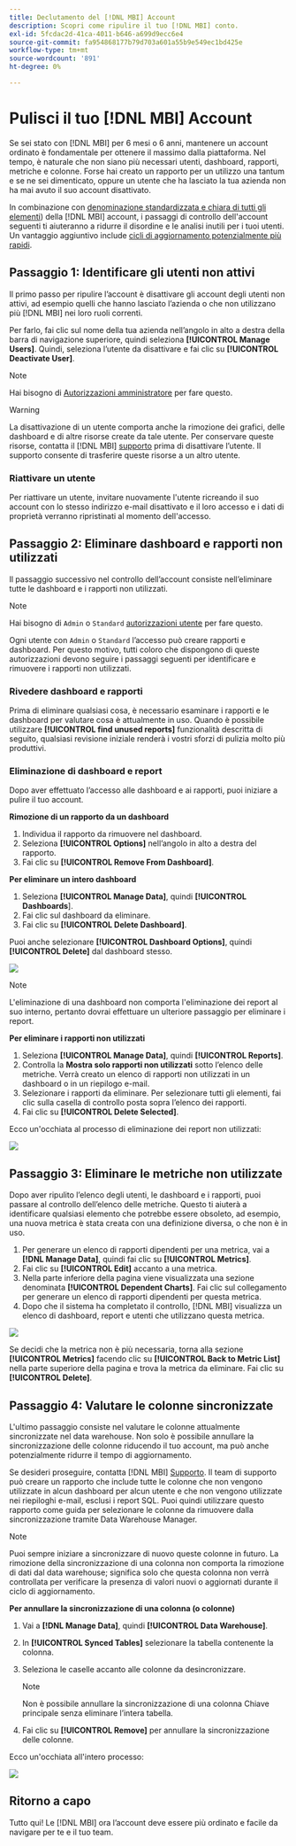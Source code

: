```yaml
---
title: Declutamento del [!DNL MBI] Account
description: Scopri come ripulire il tuo [!DNL MBI] conto.
exl-id: 5fcdac2d-41ca-4011-b646-a699d9ecc6e4
source-git-commit: fa954868177b79d703a601a55b9e549ec1bd425e
workflow-type: tm+mt
source-wordcount: '891'
ht-degree: 0%

---
```


# Pulisci il tuo [!DNL MBI] Account

Se sei stato con [!DNL MBI] per 6 mesi o 6 anni, mantenere un account ordinato è fondamentale per ottenere il massimo dalla piattaforma. Nel tempo, è naturale che non siano più necessari utenti, dashboard, rapporti, metriche e colonne. Forse hai creato un rapporto per un utilizzo una tantum e se ne sei dimenticato, oppure un utente che ha lasciato la tua azienda non ha mai avuto il suo account disattivato.

In combinazione con [denominazione standardizzata e chiara di tutti gli elementi](../best-practices/naming-elements.md)) della [!DNL MBI] account, i passaggi di controllo dell&#39;account seguenti ti aiuteranno a ridurre il disordine e le analisi inutili per i tuoi utenti. Un vantaggio aggiuntivo include [cicli di aggiornamento potenzialmente più rapidi](../best-practices/reduce-update-cycle-time.md).

## Passaggio 1: Identificare gli utenti non attivi

Il primo passo per ripulire l’account è disattivare gli account degli utenti non attivi, ad esempio quelli che hanno lasciato l’azienda o che non utilizzano più [!DNL MBI] nei loro ruoli correnti.

Per farlo, fai clic sul nome della tua azienda nell’angolo in alto a destra della barra di navigazione superiore, quindi seleziona **[!UICONTROL Manage Users]**. Quindi, seleziona l’utente da disattivare e fai clic su **[!UICONTROL Deactivate User]**.

>[!NOTE]
>
>Hai bisogno di [Autorizzazioni amministratore](../administrator/user-management/user-management.md) per fare questo.

>[!WARNING]
>
>La disattivazione di un utente comporta anche la rimozione dei grafici, delle dashboard e di altre risorse create da tale utente. Per conservare queste risorse, contatta il [!DNL MBI] [supporto](../guide-overview.md) prima di disattivare l’utente. Il supporto consente di trasferire queste risorse a un altro utente.

### Riattivare un utente

Per riattivare un utente, invitare nuovamente l&#39;utente ricreando il suo account con lo stesso indirizzo e-mail disattivato e il loro accesso e i dati di proprietà verranno ripristinati al momento dell&#39;accesso.

## Passaggio 2: Eliminare dashboard e rapporti non utilizzati

Il passaggio successivo nel controllo dell’account consiste nell’eliminare tutte le dashboard e i rapporti non utilizzati.

>[!NOTE]
>
>Hai bisogno di `Admin` o `Standard` [autorizzazioni utente](../administrator/user-management/user-management.md) per fare questo.

Ogni utente con `Admin` o `Standard` l’accesso può creare rapporti e dashboard. Per questo motivo, tutti coloro che dispongono di queste autorizzazioni devono seguire i passaggi seguenti per identificare e rimuovere i rapporti non utilizzati.

### Rivedere dashboard e rapporti

Prima di eliminare qualsiasi cosa, è necessario esaminare i rapporti e le dashboard per valutare cosa è attualmente in uso. Quando è possibile utilizzare **[!UICONTROL find unused reports]** funzionalità descritta di seguito, qualsiasi revisione iniziale renderà i vostri sforzi di pulizia molto più produttivi.

### Eliminazione di dashboard e report

Dopo aver effettuato l’accesso alle dashboard e ai rapporti, puoi iniziare a pulire il tuo account.

**Rimozione di un rapporto da un dashboard**

1. Individua il rapporto da rimuovere nel dashboard.
1. Seleziona **[!UICONTROL Options]** nell’angolo in alto a destra del rapporto.
1. Fai clic su **[!UICONTROL Remove From Dashboard]**.

**Per eliminare un intero dashboard**

1. Seleziona **[!UICONTROL Manage Data]**, quindi **[!UICONTROL Dashboards**].
1. Fai clic sul dashboard da eliminare.
1. Fai clic su **[!UICONTROL Delete Dashboard]**.

Puoi anche selezionare **[!UICONTROL Dashboard Options]**, quindi **[!UICONTROL Delete]** dal dashboard stesso.

![](../../mbi/assets/Delete_from_dashboard.png)

>[!NOTE]
>
>L&#39;eliminazione di una dashboard non comporta l&#39;eliminazione dei report al suo interno, pertanto dovrai effettuare un ulteriore passaggio per eliminare i report.

**Per eliminare i rapporti non utilizzati**

1. Seleziona **[!UICONTROL Manage Data]**, quindi **[!UICONTROL Reports]**.
1. Controlla la **Mostra solo rapporti non utilizzati** sotto l’elenco delle metriche. Verrà creato un elenco di rapporti non utilizzati in un dashboard o in un riepilogo e-mail.
1. Selezionare i rapporti da eliminare. Per selezionare tutti gli elementi, fai clic sulla casella di controllo posta sopra l’elenco dei rapporti.
1. Fai clic su **[!UICONTROL Delete Selected]**.

Ecco un&#39;occhiata al processo di eliminazione dei report non utilizzati:

![](../../mbi/assets/unused_reports.png)

## Passaggio 3: Eliminare le metriche non utilizzate

Dopo aver ripulito l’elenco degli utenti, le dashboard e i rapporti, puoi passare al controllo dell’elenco delle metriche. Questo ti aiuterà a identificare qualsiasi elemento che potrebbe essere obsoleto, ad esempio, una nuova metrica è stata creata con una definizione diversa, o che non è in uso.

1. Per generare un elenco di rapporti dipendenti per una metrica, vai a **[!DNL Manage Data]**, quindi fai clic su **[!UICONTROL Metrics]**.
1. Fai clic su **[!UICONTROL Edit]** accanto a una metrica.
1. Nella parte inferiore della pagina viene visualizzata una sezione denominata **[!UICONTROL Dependent Charts]**. Fai clic sul collegamento per generare un elenco di rapporti dipendenti per questa metrica.
1. Dopo che il sistema ha completato il controllo, [!DNL MBI] visualizza un elenco di dashboard, report e utenti che utilizzano questa metrica.

![](../../mbi/assets/report_dependecies.png)

Se decidi che la metrica non è più necessaria, torna alla sezione **[!UICONTROL Metrics]** facendo clic su **[!UICONTROL Back to Metric List]** nella parte superiore della pagina e trova la metrica da eliminare. Fai clic su **[!UICONTROL Delete]**.

## Passaggio 4: Valutare le colonne sincronizzate

L&#39;ultimo passaggio consiste nel valutare le colonne attualmente sincronizzate nel data warehouse. Non solo è possibile annullare la sincronizzazione delle colonne riducendo il tuo account, ma può anche potenzialmente ridurre il tempo di aggiornamento.

Se desideri proseguire, contatta [!DNL MBI] [Supporto](../guide-overview.md). Il team di supporto può creare un rapporto che include tutte le colonne che non vengono utilizzate in alcun dashboard per alcun utente e che non vengono utilizzate nei riepiloghi e-mail, esclusi i report SQL. Puoi quindi utilizzare questo rapporto come guida per selezionare le colonne da rimuovere dalla sincronizzazione tramite Data Warehouse Manager.

>[!NOTE]
>
>Puoi sempre iniziare a sincronizzare di nuovo queste colonne in futuro. La rimozione della sincronizzazione di una colonna non comporta la rimozione di dati dal data warehouse; significa solo che questa colonna non verrà controllata per verificare la presenza di valori nuovi o aggiornati durante il ciclo di aggiornamento.

**Per annullare la sincronizzazione di una colonna (o colonne)**

1. Vai a **[!DNL Manage Data]**, quindi **[!UICONTROL Data Warehouse]**.
1. In **[!UICONTROL Synced Tables]** selezionare la tabella contenente la colonna.
1. Seleziona le caselle accanto alle colonne da desincronizzare.
   >[!NOTE]
   >
   >Non è possibile annullare la sincronizzazione di una colonna Chiave principale senza eliminare l’intera tabella.

1. Fai clic su **[!UICONTROL Remove]** per annullare la sincronizzazione delle colonne.

Ecco un&#39;occhiata all&#39;intero processo:

![](../../mbi/assets/drop_column.png)

## Ritorno a capo

Tutto qui! Le [!DNL MBI] ora l’account deve essere più ordinato e facile da navigare per te e il tuo team.
